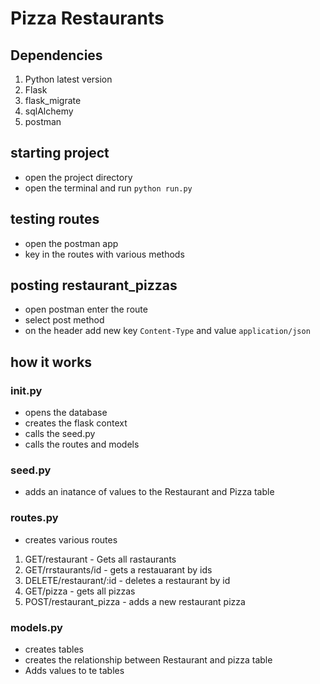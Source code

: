 # Pizza Restaurants

## Dependencies
1. Python latest version
2. Flask
3. flask_migrate
4. sqlAlchemy
5. postman

## starting project 
- open the project directory
- open the terminal and run `python run.py`

## testing routes
- open the postman app
- key in the routes with various methods

## posting restaurant_pizzas
- open postman enter the route 
- select post method
- on the header add new key `Content-Type` and value `application/json`

## how it works
### __init__.py
- opens the database
- creates the flask context 
- calls the seed.py 
- calls the routes and models

### seed.py
- adds an inatance of values to the Restaurant and Pizza table

### routes.py
- creates various routes
1. GET/restaurant - Gets all rastaurants
2. GET/rrstaurants/id - gets a restauarant by ids
3. DELETE/restaurant/:id - deletes a restaurant by id
4. GET/pizza - gets all pizzas
5. POST/restaurant_pizza - adds a new restaurant pizza

### models.py
- creates tables 
- creates the relationship between Restaurant and pizza table
- Adds values to te tables
